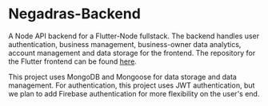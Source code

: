 # Negadras-Backend
A Node API backend for a Flutter-Node fullstack. The backend handles user authentication, business management, business-owner data analytics, account management and data storage for the frontend. The repository for the Flutter frontend can be found [here](https://github.com/Aymen-Mohammednur/Negadras-Frontend).

This project uses MongoDB and Mongoose for data storage and data management. 
For authentication, this project uses JWT authentication, but we plan to add Firebase authentication for more flexibility on the user's end.

